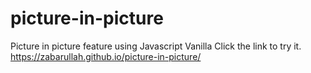# picture-in-picture
Picture in picture feature using Javascript Vanilla
Click the link to try it.
https://zabarullah.github.io/picture-in-picture/
